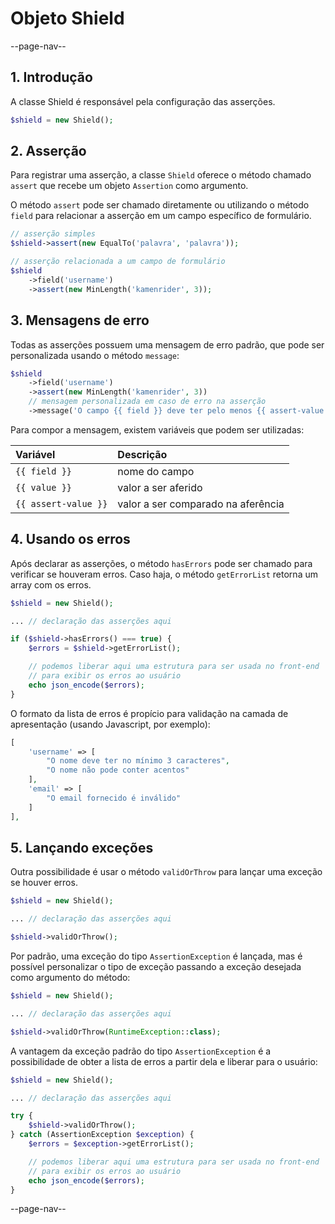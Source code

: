 # Objeto Shield

--page-nav--

## 1. Introdução

A classe Shield é responsável pela configuração das asserções.

```php
$shield = new Shield();
```

## 2. Asserção

Para registrar uma asserção, a classe `Shield` oferece o método chamado `assert`
que recebe um objeto `Assertion` como argumento.

O método `assert` pode ser chamado diretamente ou utilizando o método `field`
para relacionar a asserção em um campo específico de formulário.

```php
// asserção simples
$shield->assert(new EqualTo('palavra', 'palavra'));
```

```php
// asserção relacionada a um campo de formulário
$shield
    ->field('username')
    ->assert(new MinLength('kamenrider', 3));
```

## 3. Mensagens de erro

Todas as asserções possuem uma mensagem de erro padrão, que pode ser personalizada
usando o método `message`:

```php
$shield
    ->field('username')
    ->assert(new MinLength('kamenrider', 3))
    // mensagem personalizada em caso de erro na asserção
    ->message('O campo {{ field }} deve ter pelo menos {{ assert-value }} caracteres');
```

Para compor a mensagem, existem variáveis que podem ser utilizadas:

| Variável             | Descrição                          |
| :--                  | :--                                |
| `{{ field }}`        | nome do campo                      |
| `{{ value }}`        | valor a ser aferido                |
| `{{ assert-value }}` | valor a ser comparado na aferência |

## 4. Usando os erros

Após declarar as asserções, o método `hasErrors` pode ser chamado para verificar
se houveram erros. Caso haja, o método `getErrorList` retorna um array com os erros.

```php
$shield = new Shield();

... // declaração das asserções aqui

if ($shield->hasErrors() === true) {
    $errors = $shield->getErrorList();

    // podemos liberar aqui uma estrutura para ser usada no front-end
    // para exibir os erros ao usuário
    echo json_encode($errors);
}
```

O formato da lista de erros é propício para validação na camada de apresentação (usando Javascript, por exemplo):

```php
[
    'username' => [
        "O nome deve ter no mínimo 3 caracteres",
        "O nome não pode conter acentos"
    ],
    'email' => [
        "O email fornecido é inválido"
    ]
],
```

## 5. Lançando exceções

Outra possibilidade é usar o método `validOrThrow` para lançar uma exceção se
houver erros.

```php
$shield = new Shield();

... // declaração das asserções aqui

$shield->validOrThrow();
```

Por padrão, uma exceção do tipo `AssertionException` é lançada, mas é possível
personalizar o tipo de exceção passando a exceção desejada como argumento do método:

```php
$shield = new Shield();

... // declaração das asserções aqui

$shield->validOrThrow(RuntimeException::class);
```

A vantagem da exceção padrão do tipo `AssertionException` é a possibilidade de
obter a lista de erros a partir dela e liberar para o usuário:

```php
$shield = new Shield();

... // declaração das asserções aqui

try {
    $shield->validOrThrow();
} catch (AssertionException $exception) {
    $errors = $exception->getErrorList();

    // podemos liberar aqui uma estrutura para ser usada no front-end
    // para exibir os erros ao usuário
    echo json_encode($errors);
}
```

--page-nav--
